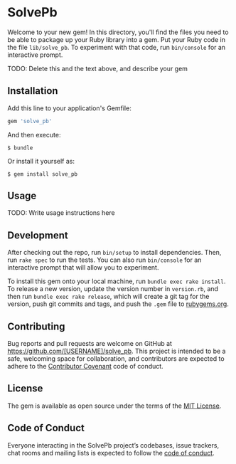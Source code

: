 # SolvePb

Welcome to your new gem! In this directory, you'll find the files you need to be able to package up your Ruby library into a gem. Put your Ruby code in the file `lib/solve_pb`. To experiment with that code, run `bin/console` for an interactive prompt.

TODO: Delete this and the text above, and describe your gem

## Installation

Add this line to your application's Gemfile:

```ruby
gem 'solve_pb'
```

And then execute:

    $ bundle

Or install it yourself as:

    $ gem install solve_pb

## Usage

TODO: Write usage instructions here

## Development

After checking out the repo, run `bin/setup` to install dependencies. Then, run `rake spec` to run the tests. You can also run `bin/console` for an interactive prompt that will allow you to experiment.

To install this gem onto your local machine, run `bundle exec rake install`. To release a new version, update the version number in `version.rb`, and then run `bundle exec rake release`, which will create a git tag for the version, push git commits and tags, and push the `.gem` file to [rubygems.org](https://rubygems.org).

## Contributing

Bug reports and pull requests are welcome on GitHub at https://github.com/[USERNAME]/solve_pb. This project is intended to be a safe, welcoming space for collaboration, and contributors are expected to adhere to the [Contributor Covenant](http://contributor-covenant.org) code of conduct.

## License

The gem is available as open source under the terms of the [MIT License](https://opensource.org/licenses/MIT).

## Code of Conduct

Everyone interacting in the SolvePb project’s codebases, issue trackers, chat rooms and mailing lists is expected to follow the [code of conduct](https://github.com/[USERNAME]/solve_pb/blob/master/CODE_OF_CONDUCT.md).
